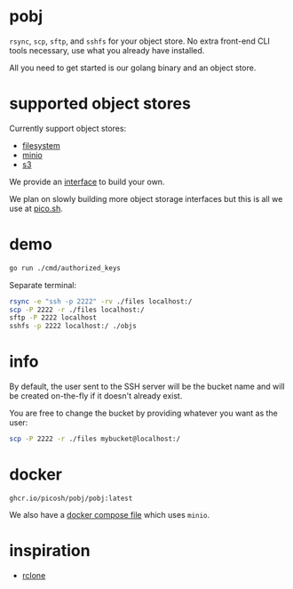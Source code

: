 # pobj

`rsync`, `scp`, `sftp`, and `sshfs` for your object store. No extra front-end CLI tools
necessary, use what you already have installed.

All you need to get started is our golang binary and an object store.

# supported object stores

Currently support object stores:

- [filesystem](./storage/fs.go)
- [minio](./storage/minio.go)
- [s3](./storage/s3.go)

We provide an [interface](./storage/storage.go) to build your own.

We plan on slowly building more object storage interfaces but this is all we use
at [pico.sh](http://pico.sh).

# demo

```bash
go run ./cmd/authorized_keys
```

Separate terminal:

```bash
rsync -e "ssh -p 2222" -rv ./files localhost:/
scp -P 2222 -r ./files localhost:/
sftp -P 2222 localhost
sshfs -p 2222 localhost:/ ./objs
```

# info

By default, the user sent to the SSH server will be the bucket name and will be
created on-the-fly if it doesn't already exist.

You are free to change the bucket by providing whatever you want as the user:

```bash
scp -P 2222 -r ./files mybucket@localhost:/
```

# docker

```
ghcr.io/picosh/pobj/pobj:latest
```

We also have a [docker compose file](./docker-compose.yml) which uses `minio`.

# inspiration

- [rclone](https://github.com/rclone/rclone)
